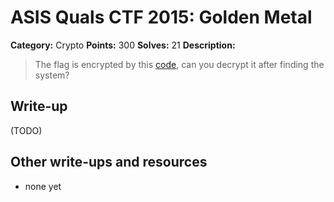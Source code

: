 # ASIS Quals CTF 2015: Golden Metal

**Category:** Crypto
**Points:** 300
**Solves:** 21
**Description:**

> The flag is encrypted by this [code](http://tasks.asis-ctf.ir/golden_medal_bfbbc8cf9f1be465ccf2ff9bf17a64b2), can you decrypt it after finding the system?

## Write-up

(TODO)

## Other write-ups and resources

* none yet
